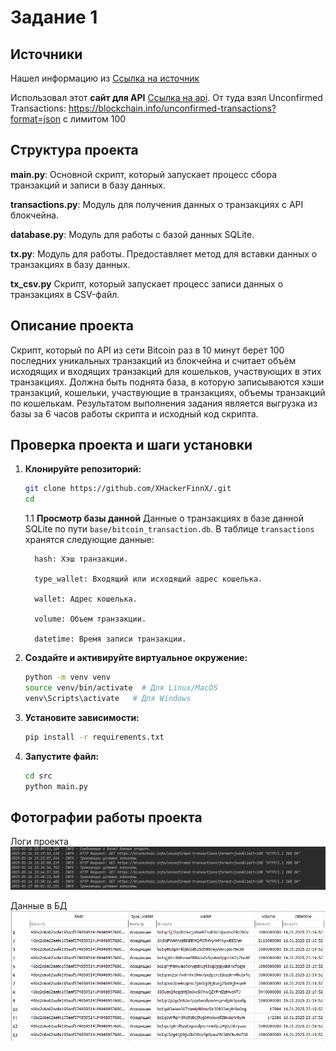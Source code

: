 # Задание 1
## Источники
Нашел информацию из [Ссылка на источник](https://bitcoin.stackexchange.com/questions/40893/how-to-access-latest-transactions-using-the-blockchain-info-api)

Использовал этот **сайт для API** [Ссылка на api](https://www.blockchain.com/ru/explorer/api/blockchain_api). От туда взял Unconfirmed Transactions: https://blockchain.info/unconfirmed-transactions?format=json с лимитом 100

## Структура проекта
**main.py**: Основной скрипт, который запускает процесс сбора транзакций и записи в базу данных.

**transactions.py**: Модуль для получения данных о транзакциях с API блокчейна.

**database.py**: Модуль для работы с базой данных SQLite.

**tx.py**: Модуль для работы. Предоставляет метод для вставки данных о транзакциях в базу данных.

**tx_csv.py** Скрипт, который запускает процесс записи данных о транзакциях в CSV-файл.

## Описание проекта

Скрипт, который по API из сети Bitcoin раз в 10 минут берет 100 последних уникальных транзакций из блокчейна и считает объём исходящих и входящих транзакций для кошельков, участвующих в этих транзакциях. Должна быть поднята база, в которую записываются хэши транзакций, кошельки, участвующие в транзакциях, объемы транзакций по кошелькам. Результатом выполнения задания является выгрузка из базы за 6 часов работы скрипта и исходный код скрипта.

## Проверка проекта и шаги установки

1. **Клонируйте репозиторий:**
   ```bash
   git clone https://github.com/XHackerFinnX/.git
   cd 
   ```
      1.1 **Просмотр базы данной**
        Данные о транзакциях в базе данной SQLite по пути `base/bitcoin_transaction.db`.
        В таблице `transactions` хранятся следующие данные:

         hash: Хэш транзакции.

         type_wallet: Входящий или исходящий адрес кошелька.

         wallet: Адрес кошелька.

         volume: Объем транзакции.

         datetime: Время записи транзакции.

2. **Создайте и активируйте виртуальное окружение:**
   ```bash
   python -m venv venv
   source venv/bin/activate  # Для Linux/MacOS
   venv\Scripts\activate   # Для Windows
   ```

3. **Установите зависимости:**
   ```bash
   pip install -r requirements.txt
   ```

4. **Запустите файл:**
   ```bash
   cd src
   python main.py
   ```

## Фотографии работы проекта
Логи проекта
![Логи проекта](https://github.com/XHackerFinnX/TransactionsBlockchain/blob/main/photo_readme/log.png)

Данные в БД
![Данные](https://github.com/XHackerFinnX/TransactionsBlockchain/blob/main/photo_readme/data.png)
